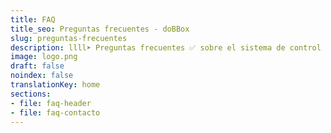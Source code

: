 ```yaml
---
title: FAQ
title_seo: Preguntas frecuentes - doBBox
slug: preguntas-frecuentes
description: llll➤ Preguntas frecuentes ✅ sobre el sistema de control inalámbrico de temperatura de cámaras frigoríficas
image: logo.png
draft: false
noindex: false
translationKey: home
sections:
- file: faq-header
- file: faq-contacto
---
```

